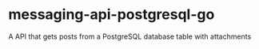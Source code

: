 # messaging-api-postgresql-go
A API that gets posts from a PostgreSQL database table with attachments
